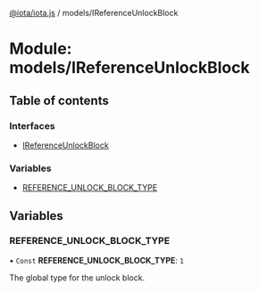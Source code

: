 [@iota/iota.js](../README.md) / models/IReferenceUnlockBlock

# Module: models/IReferenceUnlockBlock

## Table of contents

### Interfaces

- [IReferenceUnlockBlock](../interfaces/models_IReferenceUnlockBlock.IReferenceUnlockBlock.md)

### Variables

- [REFERENCE\_UNLOCK\_BLOCK\_TYPE](models_IReferenceUnlockBlock.md#reference_unlock_block_type)

## Variables

### REFERENCE\_UNLOCK\_BLOCK\_TYPE

• `Const` **REFERENCE\_UNLOCK\_BLOCK\_TYPE**: ``1``

The global type for the unlock block.

